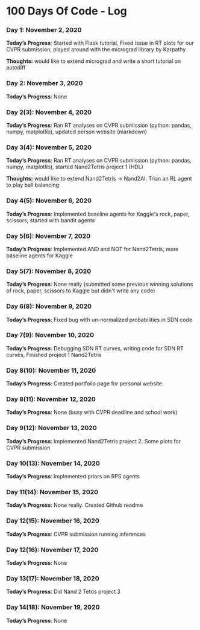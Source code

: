 # 100 Days Of Code - Log

### Day 1: November 2, 2020

**Today’s Progress**: Started with Flask tutorial, Fixed issue in RT plots for our CVPR submission, played around with the micrograd library by Karpathy

**Thoughts:** would like to extend micrograd and write a short tutorial on autodiff

### Day 2: November 3, 2020

**Today’s Progress**: None

### Day 2(3): November 4, 2020

**Today’s Progress**: Ran RT analyses on CVPR submission (python: pandas, numpy, matplotlib), updated person website (markdown)

### Day 3(4): November 5, 2020

**Today’s Progress**: Ran RT analyses on CVPR submission (python: pandas, numpy, matplotlib), started Nand2Tetris project 1 (HDL) 

**Thoughts:** would like to extend Nand2Tetris → Nand2AI. Trian an RL agent to play ball balancing

### Day 4(5): November 6, 2020

**Today’s Progress**: Implemented baseline agents for Kaggle's rock, paper, scissors; started with bandit agents

### Day 5(6): November 7, 2020

**Today’s Progress**: Implemented AND and NOT for Nand2Tetris, more baseline agents for Kaggle

### Day 5(7): November 8, 2020

**Today’s Progress**: None really (submitted some previous winning solutions of rock, paper, scissors to Kaggle but didn't write any code)

### Day 6(8): November 9, 2020

**Today’s Progress**: Fixed bug with un-normalized probabilities in SDN code

### Day 7(9): November 10, 2020

**Today’s Progress**: Debugging SDN RT curves, writing code for SDN RT curves, Finished project 1 Nand2Tetris

### Day 8(10): November 11, 2020

**Today’s Progress**: Created portfolio page for personal website

### Day 8(11): November 12, 2020

**Today’s Progress**: None (busy with CVPR deadline and school work)

### Day 9(12): November 13, 2020

**Today’s Progress**: Implemented Nand2Tetris project 2. Some plots for CVPR submission

### Day 10(13): November 14, 2020

**Today’s Progress**: Implemented priors on RPS agents

### Day 11(14): November 15, 2020

**Today’s Progress**: None really. Created Github readme

### Day 12(15): November 16, 2020

**Today’s Progress**: CVPR submission running inferences

### Day 12(16): November 17, 2020

**Today’s Progress**: None

### Day 13(17): November 18, 2020

**Today’s Progress**: Did Nand 2 Tetris project 3

### Day 14(18): November 19, 2020

**Today’s Progress**: None